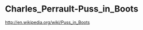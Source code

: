 Charles_Perrault-Puss_in_Boots
==============================

http://en.wikipedia.org/wiki/Puss_in_Boots
